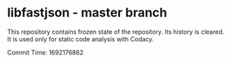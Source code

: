 # libfastjson - master branch

This repository contains frozen state of the repository.
Its history is cleared. It is used only for static code
analysis with Codacy.

Commit Time: 1692176862